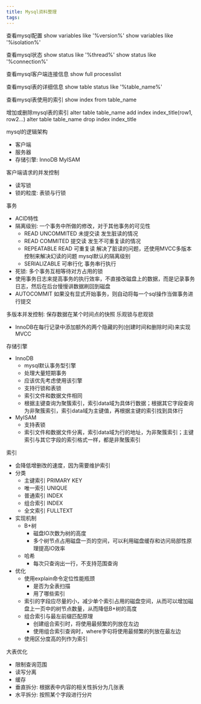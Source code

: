 ```yaml
---
title: Mysql资料整理
tags:
---
```


查看mysql配置
show variables like '%version%'
show variables like '%isolation%'

查看mysql状态
show status like '%thread%'
show status like '%connection%'

查看mysql客户端连接信息
show full processlist

查看mysql表的详细信息
show table status like '%table_name%'

查看mysql表使用的索引
show index from table_name

增加或删除mysql表的索引
alter table table_name add index index_title(row1, row2...)
alter table table_name drop index index_title

mysql的逻辑架构
 - 客户端
 - 服务器
 - 存储引擎: InnoDB MyISAM

客户端请求的并发控制
 - 读写锁
 - 锁的粒度: 表锁与行锁

事务
 - ACID特性
 - 隔离级别: 一个事务中所做的修改，对于其他事务的可见性
   - READ UNCOMMITED 未提交读 发生脏读的情况
   - READ COMMITED 提交读 发生不可重复读的情况
   - REPEATABLE READ 可重复读 解决了脏读的问题，还使用MVCC多版本控制来解决幻读的问题  mysql默认的隔离级别
   - SERIALIZABLE 可串行化 事务串行执行
 - 死锁: 多个事务互相等待对方占用的锁
 - 使用事务日志来提高事务的执行效率，不直接改磁盘上的数据，而是记录事务日志，然后在后台慢慢讲数据刷回到磁盘
 - AUTOCOMMIT 如果没有显式开始事务，则自动将每一个sql操作当做事务进行提交

多版本并发控制: 保存数据在某个时间点的快照 乐观锁与悲观锁
  - InnoDB在每行记录中添加额外的两个隐藏的列(创建时间和删除时间)来实现MVCC

存储引擎
 - InnoDB
   - mysql默认事务型引擎
   - 处理大量短期事务
   - 应该优先考虑使用该引擎
   - 支持行锁和表锁
   - 索引文件和数据文件相同
   - 根据主键查询为聚簇索引，索引data域为具体行数据；根据其它字段查询为非聚簇索引，索引data域为主键值，再根据主键的索引找到具体行
 - MyISAM
   - 支持表锁
   - 索引文件和数据文件分离，索引data域为行的地址，为非聚簇索引；主键索引与其它字段的索引格式一样，都是非聚簇索引

索引
 - 会降低增删改的速度，因为需要维护索引
 - 分类
   - 主键索引 PRIMARY KEY
   - 唯一索引 UNIQUE
   - 普通索引 INDEX
   - 组合索引 INDEX
   - 全文索引 FULLTEXT
 - 实现机制
   - B+树
     - 磁盘IO次数为树的高度
     - 多个树节点占用磁盘一页的空间，可以利用磁盘缓存和访问局部性原理提高IO效率
   - 哈希
     - 每次只查询出一行，不支持范围查询
 - 优化
   - 使用explain命令定位性能瓶颈
     - 是否为全表扫描
     - 用了哪些索引
   - 索引的字段应尽量的小，减少单个索引占用的磁盘空间，从而可以增加磁盘上一页中的树节点数量，从而降低B+树的高度
   - 组合索引与最左前缀匹配原理
     - 创建组合索引时，将使用最频繁的列放在左边
     - 使用组合索引查询时，where字句将使用最频繁的列放在最左边
   - 使用区分度高的列作为索引

大表优化
 - 限制查询范围
 - 读写分离
 - 缓存
 - 垂直拆分: 根据表中内容的相关性拆分为几张表
 - 水平拆分: 按照某个字段进行分片